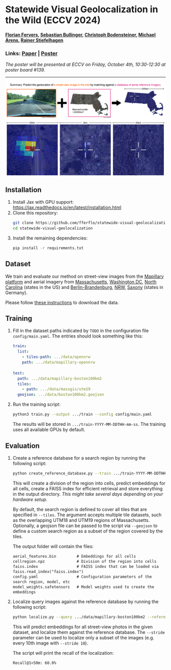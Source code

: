 # Statewide Visual Geolocalization in the Wild (ECCV 2024)

#### [Florian Fervers](https://fferflo.github.io/), [Sebastian Bullinger](https://sbcv.github.io/), [Christoph Bodensteiner](https://scholar.google.de/citations?user=eQS65kAAAAAJ), [Michael Arens](https://scholar.google.de/citations?user=Sg5ZkXwAAAAJ), [Rainer Stiefelhagen](https://cvhci.anthropomatik.kit.edu/people_596.php)

### Links: [Paper](https://arxiv.org/abs/2409.16763) | [Poster](https://fferflo.github.io/assets/img/statewide24-poster.jpg)

*The poster will be presented at ECCV on Friday, October 4th, 10:30-12:30 at poster board #139.*

---

![summary](https://github.com/fferflo/statewide-visual-geolocalization/blob/main/images/summary.jpg)

## Installation

1.  Install Jax with GPU support: https://jax.readthedocs.io/en/latest/installation.html
2.  Clone this repository:
    ```bash
    git clone https://github.com/fferflo/statewide-visual-geolocalization
    cd statewide-visual-geolocalization
    ```
3.  Install the remaining dependencies:
    ```bash
    pip install -r requirements.txt
    ```

## Dataset

We train and evaluate our method on street-view images from the [Mapillary platform](https://www.mapillary.com/) and aerial imagery from [Massachusetts](https://www.mass.gov/orgs/massgis-bureau-of-geographic-information), [Washington DC](https://opendata.dc.gov/), [North Carolina](https://www.nconemap.gov/) (states in the US) and [Berlin-Brandenburg](https://data.geobasis-bb.de/), [NRW](https://www.opengeodata.nrw.de/produkte/), [Saxony](https://www.geodaten.sachsen.de/) (states in Germany).

Please follow [these instructions](dataset) to download the data.

## Training

1.  Fill in the dataset paths indicated by `TODO` in the configuration file `config/main.yaml`. The entries should look something like this:
    ```yaml
    train:
      list:
        - tiles-path: .../data/opennrw
        path: .../data/mapillary-opennrw

    test:
      path: .../data/mapillary-boston100km2
      tiles:
        - path: .../data/massgis/utm19
      geojson: .../data/boston100km2.geojson
    ```

2.  Run the training script:
    ```bash
    python3 train.py --output .../train --config config/main.yaml
    ```
    The results will be stored in `.../train-YYYY-MM-DDTHH-mm-ss`. The training uses all available GPUs by default.

## Evaluation

1.  Create a reference database for a search region by running the following script:
    ```bash
    python create_reference_database.py --train .../train-YYYY-MM-DDTHH-mm-ss --output .../refdb-massgis --tiles .../data/massgis/utm19 .../data/massgis/utm18
    ```
    This will create a division of the region into cells, predict embeddings for all cells, create a FAISS index for efficient retrieval and store everything in the output directory. *This might take several days depending on your hardware setup.*

    By default, the search region is defined to cover all tiles that are specified in `--tiles`. The argument accepts multiple tile datasets, such as the overlapping UTM18 and UTM19 regions of Massachusetts. Optionally, a geojson file can be passed to the script via `--geojson` to define a custom search region as a subset of the region covered by the tiles.

    The output folder will contain the files:
    ```
    aerial_features.bin         # Embeddings for all cells
    cellregion.npz              # Division of the region into cells
    faiss.index                 # FAISS index that can be loaded via faiss.read_index("faiss.index")
    config.yaml                 # Configuration parameters of the search region, model, etc
    model_weights.safetensors   # Model weights used to create the embeddings
    ``` 

2.  Localize query images against the reference database by running the following script:
    ```bash
    python localize.py --query .../data/mapillary-boston100km2 --reference .../refdb-massgis --stride 1
    ```
    This will predict embeddings for all street-view photos in the given dataset, and localize them against the reference database. The `--stride` parameter can be used to localize only a subset of the images (e.g. every 10th image with `--stride 10`).

    The script will print the recall of the localization:
    ```
    Recall@1<50m: 60.0%
    ```